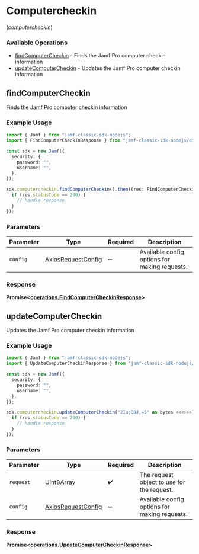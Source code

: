 # Computercheckin
(*computercheckin*)

### Available Operations

* [findComputerCheckin](#findcomputercheckin) - Finds the Jamf Pro computer checkin information
* [updateComputerCheckin](#updatecomputercheckin) - Updates the Jamf Pro computer checkin information

## findComputerCheckin

Finds the Jamf Pro computer checkin information

### Example Usage

```typescript
import { Jamf } from "jamf-classic-sdk-nodejs";
import { FindComputerCheckinResponse } from "jamf-classic-sdk-nodejs/dist/sdk/models/operations";

const sdk = new Jamf({
  security: {
    password: "",
    username: "",
  },
});

sdk.computercheckin.findComputerCheckin().then((res: FindComputerCheckinResponse) => {
  if (res.statusCode == 200) {
    // handle response
  }
});
```

### Parameters

| Parameter                                                    | Type                                                         | Required                                                     | Description                                                  |
| ------------------------------------------------------------ | ------------------------------------------------------------ | ------------------------------------------------------------ | ------------------------------------------------------------ |
| `config`                                                     | [AxiosRequestConfig](https://axios-http.com/docs/req_config) | :heavy_minus_sign:                                           | Available config options for making requests.                |


### Response

**Promise<[operations.FindComputerCheckinResponse](../../models/operations/findcomputercheckinresponse.md)>**


## updateComputerCheckin

Updates the Jamf Pro computer checkin information

### Example Usage

```typescript
import { Jamf } from "jamf-classic-sdk-nodejs";
import { UpdateComputerCheckinResponse } from "jamf-classic-sdk-nodejs/dist/sdk/models/operations";

const sdk = new Jamf({
  security: {
    password: "",
    username: "",
  },
});

sdk.computercheckin.updateComputerCheckin("2Iu;QDJ,=5" as bytes <<<>>>).then((res: UpdateComputerCheckinResponse) => {
  if (res.statusCode == 200) {
    // handle response
  }
});
```

### Parameters

| Parameter                                                    | Type                                                         | Required                                                     | Description                                                  |
| ------------------------------------------------------------ | ------------------------------------------------------------ | ------------------------------------------------------------ | ------------------------------------------------------------ |
| `request`                                                    | [Uint8Array](../../models//.md)                              | :heavy_check_mark:                                           | The request object to use for the request.                   |
| `config`                                                     | [AxiosRequestConfig](https://axios-http.com/docs/req_config) | :heavy_minus_sign:                                           | Available config options for making requests.                |


### Response

**Promise<[operations.UpdateComputerCheckinResponse](../../models/operations/updatecomputercheckinresponse.md)>**

